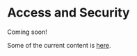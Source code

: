 # Access and Security

Coming soon!

Some of the current content is [here](https://iexcloud.zendesk.com/hc/en-us/articles/6299201352723-Using-Tokens-to-Access-APIs).